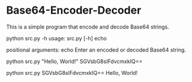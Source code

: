 # Base64-Encoder-Decoder
This is a simple program that encode and decode Base64 strings.

python src.py -h
  usage: src.py [-h] echo

  positional arguments:
    echo        Enter an encoded or decoded Base64 string.
  
python src.py "Hello, World!"
  SGVsbG8sIFdvcmxkIQ==

python src.py SGVsbG8sIFdvcmxkIQ==
  Hello, World!
